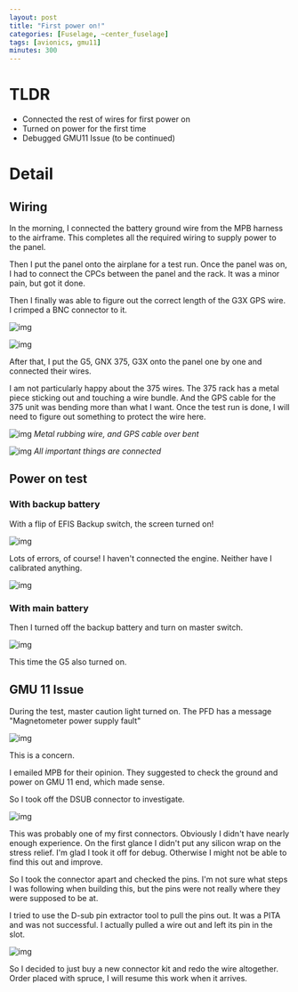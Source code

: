 ```yaml
---
layout: post
title: "First power on!"
categories: [Fuselage, ~center_fuselage]
tags: [avionics, gmu11]
minutes: 300
---
```


# TLDR

- Connected the rest of wires for first power on
- Turned on power for the first time
- Debugged GMU11 Issue (to be continued)

# Detail

## Wiring

In the morning, I connected the battery ground wire from the MPB harness to the airframe. This completes all the required wiring to supply power to the panel.

Then I put the panel onto the airplane for a test run. Once the panel was on, I had to connect the CPCs between the panel and the rack. It was a minor pain, but got it done.

Then I finally was able to figure out the correct length of the G3X GPS wire. I crimped a BNC connector to it.

![img](https://lh3.googleusercontent.com/pw/AP1GczPnDau2A7AJR32_bX2sSs7IUCU2e1Dg4rdKvoSb4kxUJ1ZW-7WYmicQCkl3Wfm7F5oUaH979AMFemtzhUgDVr-nDsq_KyH9FV7LWPIGg5yb5vb1HMSUta0e1B8Pm4rqoBKIIr7G-d2_ce--MBAgGCzvXQ=w4080-h3072-s-no-gm?authuser=0)

![img](https://lh3.googleusercontent.com/pw/AP1GczNugSFs5p6rQyahrBzi1ctJ92WGbaOw9fTKLLrqLYCNiwBFdp9c2hZPHv6jp5XGZYukkpzgtlk5YgEX-o2iLEejFBMJl17-FoDUgHU099I-TfUAwAL7Y50Q0WR0chU7T3SV-U63e1-YfJM6UMFn-git5g=w4080-h3072-s-no-gm?authuser=0)


After that, I put the G5, GNX 375, G3X onto the panel one by one and connected their wires.

I am not particularly happy about the 375 wires. The 375 rack has a metal piece sticking out and touching a wire bundle. And the GPS cable for the 375 unit was bending more than what I want. Once the test run is done, I will need to figure out something to protect the wire here.

![img](https://lh3.googleusercontent.com/pw/AP1GczMZGWSY_ZPCZqtEVDyxBP7RWafmnDYFLOKOve4Jl03Px21zMXn8Iavz_AV23rg-Esuxjc8G-pZWMU40ja0K8sjN109GUnvzPYi9UOFt7aaTLh7jjiqr5dTPDB1RHoYDUHU65JXbJlyLtcKH6gC80ZfHjQ=w2328-h3092-s-no-gm?authuser=0)
_Metal rubbing wire, and GPS cable over bent_

![img](https://lh3.googleusercontent.com/pw/AP1GczMClLyIlxDpC-yX0-zBY2hvBMxR1FoHn87I-W4Ov6gh1LsAvXd5PHtxD8FQ4m14PDH-2ycCwddUjgfFiE2TQLhjnj5sS_GgfyRFpLUFXuRbMT1NubxCYoANL1SmlGKL-Ox2HFvsNB1M9rvqoO7eWVvROw=w4080-h3072-s-no-gm?authuser=0)
_All important things are connected_

## Power on test

### With backup battery

With a flip of EFIS Backup switch, the screen turned on!

![img](https://lh3.googleusercontent.com/pw/AP1GczNXZYw5Hjp6XZ0648XDtsOLmmGwBTIJLI_LRHq8zLMMzNfjlPBfGADlX1Xr93bu-Tuo6WsFMcMt4b-Wt29X5bSPCBPVYemSDwm1fkyblsflM0v2Qn4EoqrAKITtfLcM78U-rQna0G8-RKUwGw1t48DM2A=w4080-h3072-s-no-gm?authuser=0)

Lots of errors, of course! I haven't connected the engine. Neither have I calibrated anything.

![img](https://lh3.googleusercontent.com/pw/AP1GczPGrsmlBkcV095Y0V1kP5Sbc8nUgWMlBe1RFUu_EMTGYAo0nQlyY4CTfFq9YOJQ-zdlFObXp17ZKGcH1kOtPXXunFEthhDcKfPzxOFolvW37wvGb_TxbUYQc34gTtnnd-Ro2BaSwjH5LUOm6Y-kb089rA=w4080-h3072-s-no-gm?authuser=0)

### With main battery

Then I turned off the backup battery and turn on master switch.

![img](https://lh3.googleusercontent.com/pw/AP1GczOAjeMgYmZ7ThgUkIF5MSa655xpJz6DUAt_n6gJnuC8vGcCd5YK0KybzWqqvz0Tn4Klsgyf3aMod58zpqPlmEY_qupZNcLSHvJVHmTy7ImkKGqvlZLqG6lycWDpIp7xHgh9p8OH6EiitxoRQCwDzXYK-A=w4080-h3072-s-no-gm?authuser=0)

This time the G5 also turned on.

## GMU 11 Issue

During the test, master caution light turned on. The PFD has a message "Magnetometer power supply fault"

![img](https://lh3.googleusercontent.com/pw/AP1GczPMdH-WSYpF3xRlPlFhD_zaUAswGMjZV0ibtKauvHJfv6NNGYaD9p0Vd4CiWen1nTLSVOsyhFDpzchf23uPV47qkqv25Yyn80x7OYcrJ4atl4a6DLqJX6plD4JbVJCDu_GwWNXbsUtwMT5dJsIWYFa7lQ=w4080-h3072-s-no-gm?authuser=0)

This is a concern. 

I emailed MPB for their opinion. They suggested to check the ground and power on GMU 11 end, which made sense.

So I took off the DSUB connector to investigate.

![img](https://lh3.googleusercontent.com/pw/AP1GczOaEM93rZzwVsXs5ZK0XiVeHF9Pe20lct-fJe1NLGjzPvcuMTMM4Lw_pLnREKoc8DLuARRwk378RCxWj1TS9PiPGSNqc9okHd_F2T7pvNe59uHAJNkf8qu9U6NDvi-l_bhq7SYshSojeZGSurZuA5TWcQ=w2328-h3092-s-no-gm?authuser=0)

This was probably one of my first connectors. Obviously I didn't have nearly enough experience. On the first glance I didn't put any silicon wrap on the stress relief. I'm glad I took it off for debug. Otherwise I might not be able to find this out and improve. 

So I took the connector apart and checked the pins. I'm not sure what steps I was following when building this, but the pins were not really where they were supposed to be at. 

I tried to use the D-sub pin extractor tool to pull the pins out. It was a PITA and was not successful. I actually pulled a wire out and left its pin in the slot.

![img](https://lh3.googleusercontent.com/pw/AP1GczNP3zaseTqmo2xQn6-ATqW9eJ2lYshCpzkK-PivABRdn36i3qlw90XHVWUblKJLlVt8yUijhQdUzCgblY5eMlN-ip-PwCJdL2W_jHTjk3jpcaN8eh5fFZazQvFpmtsXPs_hYoy_Hbg8UPnRwURnqdAKNA=w2328-h3092-s-no-gm?authuser=0)

So I decided to just buy a new connector kit and redo the wire altogether. Order placed with spruce, I will resume this work when it arrives.